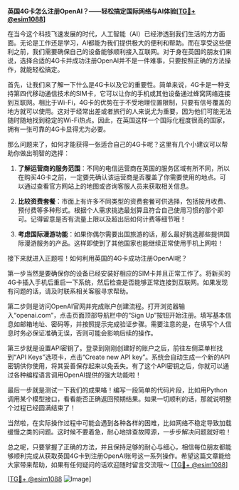 **英国4G卡怎么注册OpenAI？——轻松搞定国际网络与AI体验[[TG💪+ @esim1088](https://t.me/s/esim1088)]**

在当今这个科技飞速发展的时代，人工智能（AI）已经渗透到我们生活的方方面面。无论是工作还是学习，AI都能为我们提供极大的便利和帮助。而在享受这些便利之前，我们需要确保自己的设备能够顺利接入互联网。对于身在英国的朋友们来说，选择合适的4G卡并成功注册OpenAI并不是一件难事，只要按照正确的方法操作，就能轻松搞定。

首先，让我们来了解一下什么是4G卡以及它的重要性。简单来说，4G卡是一种支持第四代移动通信技术的SIM卡，它可以让你的手机或其他设备通过蜂窝网络连接到互联网。相比于Wi-Fi，4G卡的优势在于不受地理位置限制，只要有信号覆盖的地方就可以使用。这对于经常出差或者旅行的人来说尤为重要，因为他们可能无法随时随地找到稳定的Wi-Fi热点。因此，在英国这样一个国际化程度很高的国家，拥有一张可靠的4G卡显得尤为必要。

那么问题来了，如何才能获得一张适合自己的4G卡呢？这里有几个小建议可以帮助你做出明智的选择：

1. **了解运营商的服务范围**：不同的电信运营商在英国的服务区域有所不同，所以在购买4G卡之前，一定要先确认该运营商是否覆盖了你需要使用的地点。可以通过查看官方网站上的地图或咨询客服人员来获取相关信息。

2. **比较资费套餐**：市面上有许多不同类型的资费套餐可供选择，包括按月收费、预付费等多种形式。根据个人需求挑选最划算且符合自己使用习惯的那个即可。记得留意是否有流量上限以及超出后如何计费等细节哦！

3. **考虑国际漫游功能**：如果你偶尔需要出国旅游的话，那么最好挑选那些提供国际漫游服务的产品。这样即使到了其他国家也能继续正常使用手机上网啦！

接下来就进入正题啦！如何利用英国的4G卡成功注册OpenAI呢？

第一步当然是要确保你的设备已经安装好相应的SIM卡并且正常工作了。将新买的4G卡插入手机后重启一下系统，然后检查是否能够正常连接到互联网。如果发现有问题的话，请及时联系相关客服寻求帮助。

第二步则是访问OpenAI官网并完成账户创建流程。打开浏览器输入“openai.com”，点击页面顶部导航栏中的“Sign Up”按钮开始注册。填写基本信息如邮箱地址、密码等，并按照提示完成验证步骤。需要注意的是，在填写个人信息时务必保证准确无误，否则可能会影响后续的操作。

第三步就是设置API密钥了。登录到刚刚创建好的账户之后，前往左侧菜单栏找到“API Keys”选项卡，点击“Create new API key”。系统会自动生成一个新的API密钥供你使用，将其妥善保存起来以免丢失。有了这个API密钥之后，你就可以通过各种编程语言调用OpenAI提供的强大功能啦！

最后一步就是测试一下我们的成果咯！编写一段简单的代码片段，比如用Python调用某个模型接口，看看能否正确返回预期结果。如果一切顺利的话，那就说明整个过程已经圆满结束了！

当然啦，在实际操作过程中可能会遇到各种各样的困难，比如网络不稳定导致加载缓慢之类的问题。这时候不要着急，耐心地排查故障源，一步步解决问题就好啦！

总之呢，只要掌握了正确的方法，并且保持足够的耐心与细心，相信每位朋友都能够顺利完成从获取英国4G卡到注册OpenAI账号这一系列操作。希望这篇文章能给大家带来帮助，如果有任何疑问的话欢迎随时留言交流哦～ [[TG💪+ @esim1088](https://t.me/s/esim1088)] 

[[TG💪+ @esim1088](https://t.me/s/esim1088) ![Image](https://i.postimg.cc/4NQfJmqS/Snipaste-2025-05-13-00-14-12.png)]